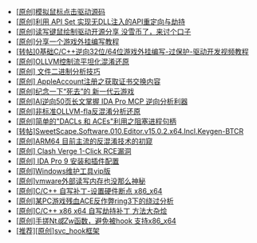 + [[原创]模拟鼠标点击驱动源码](https://bbs.kanxue.com/thread-286960.htm)
+ [[原创]利用 API Set 实现无DLL注入的API重定向与劫持](https://bbs.kanxue.com/thread-286823.htm)
+ [[原创]读写键鼠绘制驱动开源分享 没雪币了，来讨个口子](https://bbs.kanxue.com/thread-286756.htm)
+ [[原创]分享一个游戏外挂编写教程](https://bbs.kanxue.com/thread-286912.htm)
+ [[转帖]0基础C/C++逆向32位/64位游戏外挂编写-过保护-驱动开发视频教程](https://bbs.kanxue.com/thread-286955.htm)
+ [[原创]OLLVM控制流平坦化混淆还原](https://bbs.kanxue.com/thread-286151.htm)
+ [[原创] 文件二进制分析技巧](https://bbs.kanxue.com/thread-286961.htm)
+ [[原创] AppleAccount注册之获取证书交换内容](https://bbs.kanxue.com/thread-285944.htm)
+ [[原创]纪念一下“死去”的 新一代云游戏](https://bbs.kanxue.com/thread-286957.htm)
+ [[原创]AI逆向50页长文掌握 IDA Pro MCP 逆向分析利器](https://bbs.kanxue.com/thread-286813.htm)
+ [[原创]非标准OLLVM-fla反混淆分析还原](https://bbs.kanxue.com/thread-286549.htm)
+ [[原创]简单的"DACLs 和 ACEs"利用之阻塞进程句柄](https://bbs.kanxue.com/thread-285347.htm)
+ [[转帖]SweetScape.Software.010.Editor.v15.0.2.x64.Incl.Keygen-BTCR](https://bbs.kanxue.com/thread-286963.htm)
+ [[原创]ARM64 目前主流的反混淆技术的初窥](https://bbs.kanxue.com/thread-285567.htm)
+ [[原创] Clash Verge 1-Click RCE漏洞](https://bbs.kanxue.com/thread-286909.htm)
+ [[原创] IDA Pro 9 安装和插件配置](https://bbs.kanxue.com/thread-285604.htm)
+ [[原创]Windows维护工具vip版](https://bbs.kanxue.com/thread-286896.htm)
+ [[原创]vmware外部读写内存也没那么神秘](https://bbs.kanxue.com/thread-284956.htm)
+ [[原创]C/C++ 自写补丁-设置硬件断点 x86_x64](https://bbs.kanxue.com/thread-283839.htm)
+ [[原创]某PC游戏残血ACE反作弊ring3下的绕过分析](https://bbs.kanxue.com/thread-284667.htm)
+ [[原创]C/C++ x86 x64 自写劫持补丁 方法大杂烩](https://bbs.kanxue.com/thread-282745.htm)
+ [[原创]手搓Nt*或Zw*函数，避免被hook 支持x86_x64](https://bbs.kanxue.com/thread-284264.htm)
+ [[推荐][原创]svc_hook框架](https://bbs.kanxue.com/thread-284713.htm)
